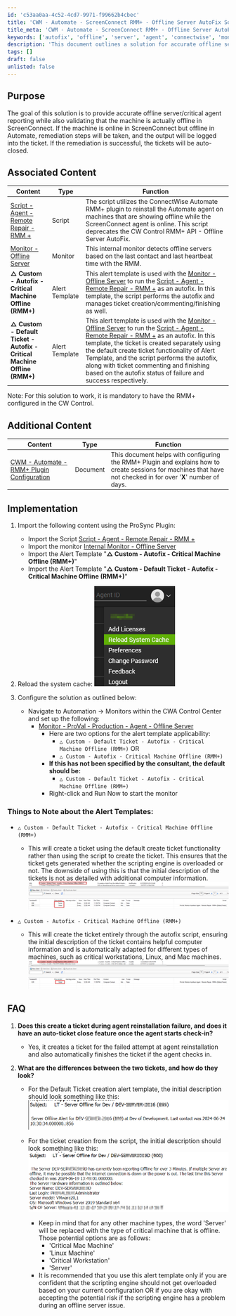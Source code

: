 ```yaml
---
id: 'c53aa0aa-4c52-4cd7-9971-f99662b4cbec'
title: 'CWM - Automate - ScreenConnect RMM+ - Offline Server AutoFix Solution'
title_meta: 'CWM - Automate - ScreenConnect RMM+ - Offline Server AutoFix Solution'
keywords: ['autofix', 'offline', 'server', 'agent', 'connectwise', 'monitor']
description: 'This document outlines a solution for accurate offline server and critical agent reporting in ConnectWise Automate, including remediation steps when discrepancies between ScreenConnect and Automate are detected. It also details the implementation of associated scripts and monitors, ensuring efficient ticket management and automation.'
tags: []
draft: false
unlisted: false
---
```


## Purpose

The goal of this solution is to provide accurate offline server/critical agent reporting while also validating that the machine is actually offline in ScreenConnect. If the machine is online in ScreenConnect but offline in Automate, remediation steps will be taken, and the output will be logged into the ticket. If the remediation is successful, the tickets will be auto-closed.

## Associated Content

| Content                                                                 | Type          | Function                                                                                                                                                                                                                                                                                       |
|-------------------------------------------------------------------------|---------------|------------------------------------------------------------------------------------------------------------------------------------------------------------------------------------------------------------------------------------------------------------------------------------------------|
| [Script - Agent - Remote Repair - RMM +](<../scripts/Agent - Remote Repair - RMM +.md>) | Script        | The script utilizes the ConnectWise Automate RMM+ plugin to reinstall the Automate agent on machines that are showing offline while the ScreenConnect agent is online. This script deprecates the CW Control RMM+ API - Offline Server AutoFix.                                             |
| [Monitor - Offline Server](<./Offline Server.md>)                      | Monitor       | This internal monitor detects offline servers based on the last contact and last heartbeat time with the RMM.                                                                                                                                                                                |
| **△ Custom - Autofix - Critical Machine Offline (RMM+)**               | Alert Template | This alert template is used with the [Monitor - Offline Server](<./Offline Server.md>) to run the [Script - Agent - Remote Repair - RMM +](<../scripts/Agent - Remote Repair - RMM +.md>) as an autofix. In this template, the script performs the autofix and manages ticket creation/commenting/finishing as well. |
| **△ Custom - Default Ticket - Autofix - Critical Machine Offline (RMM+)** | Alert Template | This alert template is used with the [Monitor - Offline Server](<./Offline Server.md>) to run the [Script - Agent - Remote Repair - RMM +](<../scripts/Agent - Remote Repair - RMM +.md>) as an autofix. In this template, the ticket is created separately using the default create ticket functionality of Alert Template, and the script performs the autofix, along with ticket commenting and finishing based on the autofix status of failure and success respectively. |

Note: For this solution to work, it is mandatory to have the RMM+ configured in the CW Control.

## Additional Content

| Content                                                                 | Type          | Function                                                                                                                                                                                                                                           |
|-------------------------------------------------------------------------|---------------|----------------------------------------------------------------------------------------------------------------------------------------------------------------------------------------------------------------------------------------------------|
| [CWM - Automate - RMM+ Plugin Configuration](<../scripts/CWM - Automate - RMM+ Plugin Configuration.md>) | Document      | This document helps with configuring the RMM+ Plugin and explains how to create sessions for machines that have not checked in for over '**X**' number of days.                                                                                                                                 |

## Implementation

1. Import the following content using the ProSync Plugin:
   - Import the Script [Script - Agent - Remote Repair - RMM +](<../scripts/Agent - Remote Repair - RMM +.md>)
   - Import the monitor [Internal Monitor - Offline Server](<./Offline Server.md>)
   - Import the Alert Template "**△ Custom - Autofix - Critical Machine Offline (RMM+)**"
   - Import the Alert Template "**△ Custom - Default Ticket - Autofix - Critical Machine Offline (RMM+)**"

2. Reload the system cache:
   ![Cache Reload](../../../static/img/CWM---Automate---ScreenConnect-RMM+---Offline-Server-AutoFix-Solution/image_1.png)

3. Configure the solution as outlined below:
   - Navigate to Automation -> Monitors within the CWA Control Center and set up the following:
     - [Monitor - ProVal - Production - Agent - Offline Server](<./Offline Server.md>)
       - Here are two options for the alert template applicability:
         - `△ Custom - Default Ticket - Autofix - Critical Machine Offline (RMM+)` OR
         - `△ Custom - Autofix - Critical Machine Offline (RMM+)`
       - **If this has not been specified by the consultant, the default should be:**
         - `△ Custom - Default Ticket - Autofix - Critical Machine Offline (RMM+)`
       - Right-click and Run Now to start the monitor

### Things to Note about the Alert Templates:

- `△ Custom - Default Ticket - Autofix - Critical Machine Offline (RMM+)`
  - This will create a ticket using the default create ticket functionality rather than using the script to create the ticket. This ensures that the ticket gets generated whether the scripting engine is overloaded or not. The downside of using this is that the initial description of the tickets is not as detailed with additional computer information.
  ![Default Ticket Example](../../../static/img/CWM---Automate---ScreenConnect-RMM+---Offline-Server-AutoFix-Solution/image_2.png)

- `△ Custom - Autofix - Critical Machine Offline (RMM+)`
  - This will create the ticket entirely through the autofix script, ensuring the initial description of the ticket contains helpful computer information and is automatically adapted for different types of machines, such as critical workstations, Linux, and Mac machines.
  ![Autofix Ticket Example](../../../static/img/CWM---Automate---ScreenConnect-RMM+---Offline-Server-AutoFix-Solution/image_3.png)

## FAQ

1. **Does this create a ticket during agent reinstallation failure, and does it have an auto-ticket close feature once the agent starts check-in?**
   - Yes, it creates a ticket for the failed attempt at agent reinstallation and also automatically finishes the ticket if the agent checks in.

2. **What are the differences between the two tickets, and how do they look?**
   - For the Default Ticket creation alert template, the initial description should look something like this:
     ![Default Ticket Description](../../../static/img/CWM---Automate---ScreenConnect-RMM+---Offline-Server-AutoFix-Solution/image_4.png)

   - For the ticket creation from the script, the initial description should look something like this:
     ![Script Ticket Description](../../../static/img/CWM---Automate---ScreenConnect-RMM+---Offline-Server-AutoFix-Solution/image_5.png)
     - Keep in mind that for any other machine types, the word 'Server' will be replaced with the type of critical machine that is offline. Those potential options are as follows:
       - 'Critical Mac Machine'
       - 'Linux Machine'
       - 'Critical Workstation'
       - 'Server'
     - It is recommended that you use this alert template only if you are confident that the scripting engine should not get overloaded based on your current configuration OR if you are okay with accepting the potential risk if the scripting engine has a problem during an offline server issue.



